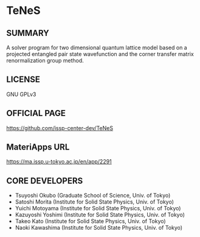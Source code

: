 # TeNeS 

## SUMMARY 

 A solver program for two dimensional quantum lattice model based on a projected entangled pair state wavefunction and the corner transfer matrix renormalization group method.

## LICENSE 

 GNU GPLv3

## OFFICIAL PAGE 

 https://github.com/issp-center-dev/TeNeS

## MateriApps URL 

 https://ma.issp.u-tokyo.ac.jp/en/app/2291

## CORE DEVELOPERS 

- Tsuyoshi Okubo (Graduate School of Science, Univ. of Tokyo)
- Satoshi Morita (Institute for Solid State Physics, Univ. of Tokyo)
- Yuichi Motoyama (Institute for Solid State Physics, Univ. of Tokyo)
- Kazuyoshi Yoshimi (Institute for Solid State Physics, Univ. of Tokyo)
- Takeo Kato (Institute for Solid State Physics, Univ. of Tokyo)
- Naoki Kawashima (Institute for Solid State Physics, Univ. of Tokyo)
